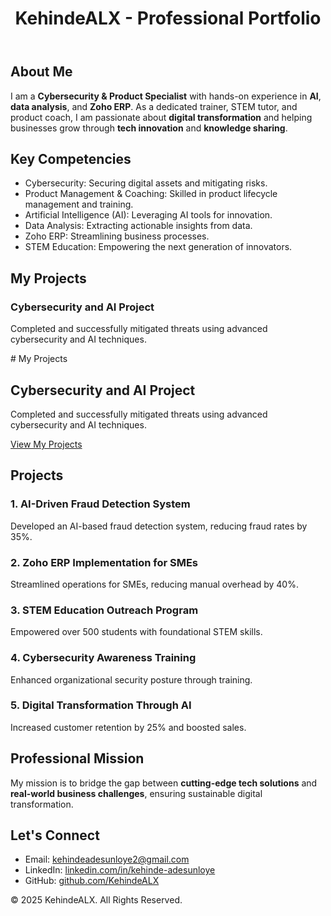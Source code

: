 
<html lang="en">
<head>
  <meta charset="UTF-8">
  <meta name="viewport" content="width=device-width, initial-scale=1.0">
  <title>KehindeALX - Professional Portfolio</title>
  <link rel="stylesheet" href="style.css">
</head>
<body>
  <header>
    <h1>KehindeALX - Professional Portfolio</h1>
  </header>

  <section id="about">
    <h2>About Me</h2>
    <p>I am a <strong>Cybersecurity & Product Specialist</strong> with hands-on experience in <strong>AI</strong>, <strong>data analysis</strong>, and <strong>Zoho ERP</strong>. As a dedicated trainer, STEM tutor, and product coach, I am passionate about <strong>digital transformation</strong> and helping businesses grow through <strong>tech innovation</strong> and <strong>knowledge sharing</strong>.</p>
  </section>

  <section id="competencies">
    <h2>Key Competencies</h2>
    <ul>
      <li>Cybersecurity: Securing digital assets and mitigating risks.</li>
      <li>Product Management & Coaching: Skilled in product lifecycle management and training.</li>
      <li>Artificial Intelligence (AI): Leveraging AI tools for innovation.</li>
      <li>Data Analysis: Extracting actionable insights from data.</li>
      <li>Zoho ERP: Streamlining business processes.</li>
      <li>STEM Education: Empowering the next generation of innovators.</li>
    </ul>
  </section>
<section id="projects">
  <h2>My Projects</h2>
  <div class="project">
    <h3>Cybersecurity and AI Project</h3>
    <p>Completed and successfully mitigated threats using advanced cybersecurity and AI techniques.</p>
   # My Projects

## Cybersecurity and AI Project
Completed and successfully mitigated threats using advanced cybersecurity and AI techniques.

[View My Projects](pages/projects.html)
  </div>
</section>

  <section id="projects">
    <h2>Projects</h2>
    <div>
      <h3>1. AI-Driven Fraud Detection System</h3>
      <p>Developed an AI-based fraud detection system, reducing fraud rates by 35%.</p>
    </div>
    <div>
      <h3>2. Zoho ERP Implementation for SMEs</h3>
      <p>Streamlined operations for SMEs, reducing manual overhead by 40%.</p>
    </div>
    <div>
      <h3>3. STEM Education Outreach Program</h3>
      <p>Empowered over 500 students with foundational STEM skills.</p>
    </div>
    <div>
      <h3>4. Cybersecurity Awareness Training</h3>
      <p>Enhanced organizational security posture through training.</p>
    </div>
    <div>
      <h3>5. Digital Transformation Through AI</h3>
      <p>Increased customer retention by 25% and boosted sales.</p>
    </div>
  </section>

  <section id="mission">
    <h2>Professional Mission</h2>
    <p>My mission is to bridge the gap between <strong>cutting-edge tech solutions</strong> and <strong>real-world business challenges</strong>, ensuring sustainable digital transformation.</p>
  </section>

  <section id="contact">
    <h2>Let's Connect</h2>
    <ul>
      <li>Email: <a href="mailto:kehindeadesunloye2@gmail.com">kehindeadesunloye2@gmail.com</a></li>
      <li>LinkedIn: <a href="https://www.linkedin.com/in/kehinde-adesunloye-3472251a6">linkedin.com/in/kehinde-adesunloye</a></li>
      <li>GitHub: <a href="https://github.com/KehindeALX">github.com/KehindeALX</a></li>
    </ul>
  </section>

  <footer>
    <p>&copy; 2025 KehindeALX. All Rights Reserved.</p>
  </footer>
</body>
</html>
